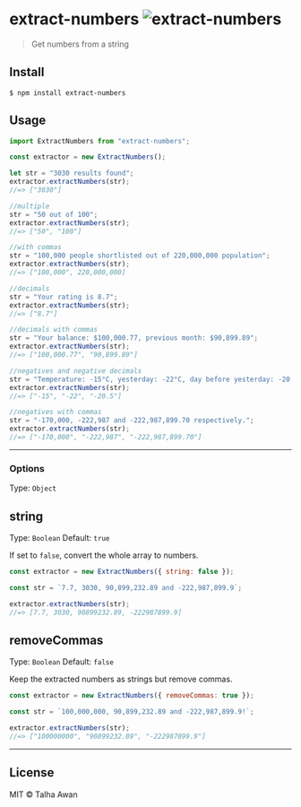 [//]: # "The code structure for the repo: https://pauloe-me.medium.com/typescript-npm-package-publishing-a-beginners-guide-40b95908e69c"

# extract-numbers ![extract-numbers](https://github.com/TalhaAwan/get-numbers/actions/workflows/build.yml/badge.svg)

> Get numbers from a string

## Install

```
$ npm install extract-numbers
```

## Usage

```js
import ExtractNumbers from "extract-numbers";

const extractor = new ExtractNumbers();

let str = "3030 results found";
extractor.extractNumbers(str);
//=> ["3030"]

//multiple
str = "50 out of 100";
extractor.extractNumbers(str);
//=> ["50", "100"]

//with commas
str = "100,000 people shortlisted out of 220,000,000 population";
extractor.extractNumbers(str);
//=> ["100,000", 220,000,000]

//decimals
str = "Your rating is 8.7";
extractor.extractNumbers(str);
//=> ["8.7"]

//decimals with commas
str = "Your balance: $100,000.77, previous month: $90,899.89";
extractor.extractNumbers(str);
//=> ["100,000.77", "90,899.89"]

//negatives and negative decimals
str = "Temperature: -15°C, yesterday: -22°C, day before yesterday: -20.5°C;";
extractor.extractNumbers(str);
//=> ["-15", "-22", "-20.5"]

//negatives with commas
str = "-170,000, -222,987 and -222,987,899.70 respectively.";
extractor.extractNumbers(str);
//=> ["-170,000", "-222,987", "-222,987,899.70"]
```

---

### Options

Type: `Object`

## string

Type: `Boolean`
Default: `true`

If set to `false`, convert the whole array to numbers.

```js
const extractor = new ExtractNumbers({ string: false });

const str = `7.7, 3030, 90,899,232.89 and -222,987,899.9`;

extractor.extractNumbers(str);
//=> [7.7, 3030, 90899232.89, -222987899.9]
```

## removeCommas

Type: `Boolean`
Default: `false`

Keep the extracted numbers as strings but remove commas.

```js
const extractor = new ExtractNumbers({ removeCommas: true });

const str = `100,000,000, 90,899,232.89 and -222,987,899.9!`;

extractor.extractNumbers(str);
//=> ["100000000", "90899232.89", "-222987899.9"]
```

---

## License

MIT © Talha Awan
